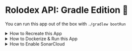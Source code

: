 # Rolodex API: Gradle Edition :elephant:

You can run this app out of the box with `./gradlew bootRun`

<details>
    <summary>How to Recreate this App</summary>
    
<br>

1. Access Spring Initiliazer at [start.spring.io](https://start.spring.io)

2. Select the following properties: 
    - Gradle Project
    - Java
    - Spring Boot: 2.7.3
    - Group: `com.revature`
    - Artifact: `rolodex-api-gradle`
    - Package name: `com.revature`
    - Packaging: Jar
    - Java: 8
    - Spring Starter Validation

3.  Dependencies:
    - Spring Web
    - Spring Data JPA
    - H2 Driver
    - Lombok
    - Dev Tools
    - Spring Boot Actuator
    - ModelMapper: `implementation 'org.modelmapper:modelmapper:3.1.0'`

4.  Click **Generate**, extract the downloaded zip file to a directory. Import it into your IDE:
    - For **SpringToolSuites**: go to Import > Gradle project.
    - For IntelliJ, just go to File > Open

> *In the case that you need to add a new dependency to the `build.gradle` file, navigate to the Maven Central Repository and select the **Gradle (Short)** version.  Paste it beneath the other `dependencies`, then run `gradlew build --refresh-dependencies` to rebuild the project.*

<br>

</details>


<details>
    <summary>How to Dockerize & Run this App</summary>

<br>

*The following Dockerfile assumes that you have already gnerated the artifact with the commands listed in the first step.  If you would like to explore more options, please use [this resource](https://codefresh.io/docs/docs/learn-by-example/java/gradle/).*

1. In your `build.gradle` file, please add the following to name the build JAR as the name of your artifact and not the "artifact-1.0.0-SNAPSHOT.jar"

```groovy
bootJar {
   archiveName = "$baseName.$extension"
}
```

2. Build the JAR within the root directory of the project.
 
```
./gradlew clean bootJar
```

    *The JAR will now live in **/build/libs/your-project-name.jar***

3. Add the following Dockerfile in the root project directory.

```Dockerfile
# declare the base image - here is a light weight JDK 8 setup
FROM openjdk:8-jdk-alpine

# copy the generated JAR (from gradle) into the container to run
COPY build/libs/*.jar rolodex-api-gradle.jar

# Expose port 5000 of the container
EXPOSE 5000

# Run the JAR when we run the container, thus executing the app
ENTRYPOINT ["java", "-jar", "rolodex-api-gradle.jar"]
```

4. Build the image and run the container run these commands within the root directory of the project

```
docker build -t my-api:auto .

docker run -d -p 5000:5000 my-api:auto
```

:tada: *It should now be up and running at http://localhost:5000/api*

<br>

</details>


<details>
    <summary>How to Enable SonarCloud</summary>

<br>

1. Go to [SonarCloud.io](https://sonarcloud.io/) and import your repository.

2. Once you import it, click at the top to configure CI-based analysis.

3. Add the `SONAR TOKEN` and secret key to the Secrets section of the repository.

4. Add the following to the `plugins {...}` portion of your `build.gradle` file.

```groovy
plugins {
    ...
    id "org.sonarqube" version "3.4.0.2513"
}
```

5. Add the SonarQube properties SonarCloud tells you to add at the *bottom* of your `build.gradle` file. 

6. Before you `git push`, edit the file permissions of `./gradlew` like so - this is so that the SonarQube platform can build & run the app with the gradle wrapper:

```git
git update-index --chmod=+x gradlew
git add .
git commit -m "Changing permission of gradlew"
git push
```

7. `git add .`, `git commit -m"added sonar cloud plugin`, `git push` your changes!

8. Now, go to your repository on github.com.  Click **Add file** in the root of your project.

9. Name it `.github/workflows/build.yml`, which will create the appropriate .github/workflows directory for the build.yml.

10. SonarCloud will provision you with the yml file to paste in there.  The only thing you need to change is the `branches` section from `master` to **`main`**

```yml
on:
  push:
    branches:
      - main
```

<br>

</details>
